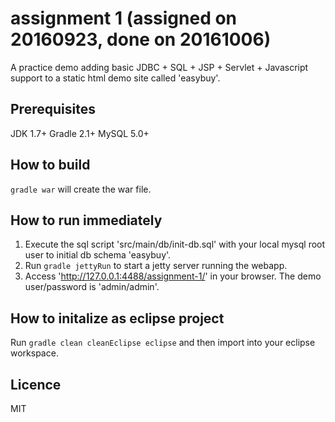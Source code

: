 # assignment 1 (assigned on 20160923, done on 20161006)
A practice demo adding basic JDBC + SQL + JSP + Servlet + Javascript support to a static html demo site called 'easybuy'.

## Prerequisites
JDK 1.7+
Gradle 2.1+
MySQL 5.0+ 

## How to build
`gradle war` will create the war file.

## How to run immediately
1. Execute the sql script 'src/main/db/init-db.sql' with your local mysql root user to initial db schema 'easybuy'.
2. Run `gradle jettyRun` to start a jetty server running the webapp.
3. Access 'http://127.0.0.1:4488/assignment-1/' in your browser. The demo user/password is 'admin/admin'.

## How to initalize as eclipse project
Run `gradle clean cleanEclipse eclipse` and then import into your eclipse workspace.

## Licence
MIT

